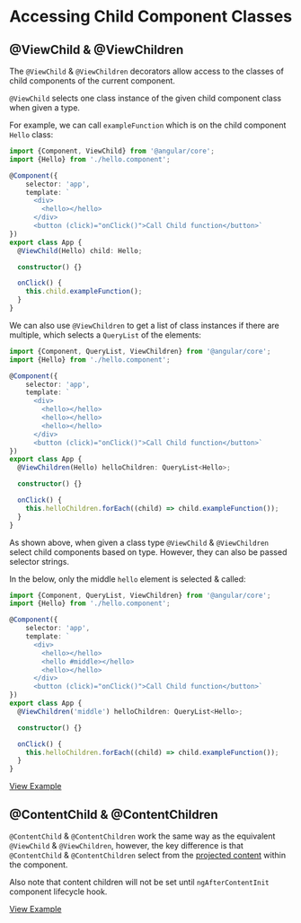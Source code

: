  # Accessing Child Component Classes #

 ## @ViewChild & @ViewChildren ##

The `@ViewChild` & `@ViewChildren` decorators allow access to the classes of child components of the current component.

`@ViewChild` selects one class instance of the given child component class when given a type.

For example, we can call `exampleFunction` which is on the child component `Hello` class:

```typescript
import {Component, ViewChild} from '@angular/core';
import {Hello} from './hello.component';

@Component({
    selector: 'app',
    template: `
      <div>
        <hello></hello>
      </div>
      <button (click)="onClick()">Call Child function</button>`
})
export class App {
  @ViewChild(Hello) child: Hello;

  constructor() {}

  onClick() {
    this.child.exampleFunction();
  }
}
```

We can also use `@ViewChildren` to get a list of class instances if there are multiple, which selects a `QueryList` of the elements:

```typescript
import {Component, QueryList, ViewChildren} from '@angular/core';
import {Hello} from './hello.component';

@Component({
    selector: 'app',
    template: `
      <div>
        <hello></hello>
        <hello></hello>
        <hello></hello>
      </div>
      <button (click)="onClick()">Call Child function</button>`
})
export class App {
  @ViewChildren(Hello) helloChildren: QueryList<Hello>;

  constructor() {}

  onClick() {
    this.helloChildren.forEach((child) => child.exampleFunction());
  }
}
```

As shown above, when given a class type `@ViewChild` & `@ViewChildren` select child components based on type. However, they can also be passed selector strings.

In the below, only the middle `hello` element is selected & called:

```typescript
import {Component, QueryList, ViewChildren} from '@angular/core';
import {Hello} from './hello.component';

@Component({
    selector: 'app',
    template: `
      <div>
        <hello></hello>
        <hello #middle></hello>
        <hello></hello>
      </div>
      <button (click)="onClick()">Call Child function</button>`
})
export class App {
  @ViewChildren('middle') helloChildren: QueryList<Hello>;

  constructor() {}

  onClick() {
    this.helloChildren.forEach((child) => child.exampleFunction());
  }
}
```

[View Example](http://plnkr.co/edit/7qS2NtKQMdVisFnxg73t?p=preview)

## @ContentChild & @ContentChildren ##

`@ContentChild` & `@ContentChildren` work the same way as the equivalent `@ViewChild` & `@ViewChildren`, however, the key difference is that `@ContentChild` & `@ContentChildren` select from the [projected content](/handout/components/projection.md) within the component.

Also note that content children will not be set until `ngAfterContentInit` component lifecycle hook.

[View Example](http://plnkr.co/edit/IsivWgg8A6zKVSuOLfE8?p=preview)
